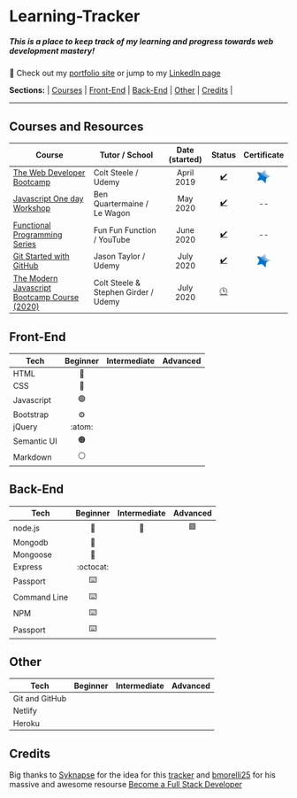 # Learning-Tracker
##### This is a place to keep track of my learning and progress towards web development mastery!
:link: Check out my [portfolio site](http://www.mikeback.me "mikeback.me") or jump to my [LinkedIn page](https://www.linkedin.com/in/mikeback "linkedin.com/in/mikeback")

**Sections:**  |
[Courses](https://github.com/MakeItBack/Learning-Tracker/blob/master/README.md#courses-taken) |
[Front-End](https://github.com/MakeItBack/Learning-Tracker/blob/master/README.md#front-end) |
[Back-End](https://github.com/MakeItBack/Learning-Tracker/blob/master/README.md#back-end) |
[Other](https://github.com/MakeItBack/Learning-Tracker/blob/master/README.md#other) |
[Credits](https://github.com/MakeItBack/Learning-Tracker/blob/master/README.md#credits) |

---

## Courses and Resources
| Course | Tutor / School | Date (started) | Status |  Certificate |
|--------|----------------|:----------------:|:--------:|:--------------:|
|[The Web Developer Bootcamp](https://www.udemy.com/course/the-web-developer-bootcamp "The Web Developers Bootcamp")|Colt Steele / Udemy|April 2019|[:heavy_check_mark:](# "Complete") | [![Certificate](https://github.com/MakeItBack/Learning-Tracker/blob/master/Icons/star.png)](https://github.com/MakeItBack/Learning-Tracker/blob/master/Certificates/Certificate%20-%20WDB_ColtSteele_Udemy.jpg "View Cerificate") |
|[Javascript One day Workshop](https://www.notion.so/Javascript-full-day-b247e04e91434dfea004f58c39399ecc) | Ben Quartermaine / Le Wagon |May 2020|[:heavy_check_mark:](# "Complete")| -- |
|[Functional Programming Series](https://www.youtube.com/playlist?list=PL0zVEGEvSaeEd9hlmCXrk5yUyqUag-n84) | Fun Fun Function / YouTube | June 2020 |[:heavy_check_mark:](# "Complete")| -- | 
|[Git Started with GitHub](https://www.udemy.com/course/git-started-with-github) | Jason Taylor / Udemy | July 2020 |[:heavy_check_mark:](# "Complete")| [![Certificate](https://github.com/MakeItBack/Learning-Tracker/blob/master/Icons/star.png)](https://github.com/MakeItBack/Learning-Tracker/blob/master/Certificates/Git%20Started%20with%20Git%20ansd%20Github%20(certificate).jpg "View Cerificate") |
|[The Modern Javascript Bootcamp Course (2020)](https://www.udemy.com/course/javascript-beginners-complete-tutorial/) | Colt Steele & Stephen Girder / Udemy | July 2020 |[:clock3:](# "In progress")|  |


## Front-End
| Tech             |  Beginner  |  Intermediate  |  Advanced  | 
|------------------|:----------:|:--------------:|:----------:|
|HTML              | :dart:   |              |       |
|CSS               |   :radio_button:       |              |          |
|Javascript        | :green_circle:         |             |          |
|Bootstrap         |     :gear:     |              |          |
|jQuery            |    :atom:       |              |          |
|Semantic UI       |  :orange_circle:       |             |          |
|Markdown          |  :white_circle:        |              |          |




## Back-End
| Tech            |  Beginner  |  Intermediate  |  Advanced  | 
|-----------------|:----------:|:--------------:|:----------:|
|node.js          |   :large_blue_diamond:       |     :large_orange_diamond:         | :green_square:         |
|Mongodb          |    :small_blue_diamond:       |              |          |
|Mongoose         |    :nut_and_bolt:      |              |          |
|Express          |    :octocat:       |              |          |
|Passport         |    :keyboard:         |              |          |
|Command Line     |    :keyboard:         |              |          |
|NPM              |    :keyboard:         |              |          |
|Passport         |    :keyboard:         |              |          |




## Other  
| Tech            |  Beginner  |  Intermediate  |  Advanced  | 
|-----------------|:----------:|:--------------:|:----------:|
|Git and GitHub   |            |              |          |
|Netlify          |            |              |          |
|Heroku           |            |              |          |

## Credits
Big thanks to [Syknapse](https://github.com/Syknapse) for the idea for this [tracker](https://github.com/Syknapse/My-Learning-Tracker-first-ten-months) and [bmorelli25](https://github.com/bmorelli25) for his massive and awesome resourse [Become a Full Stack Developer](https://github.com/bmorelli25/Become-A-Full-Stack-Web-Developer)

